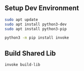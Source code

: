 ## Setup Dev Environment

```bash
sudo apt update
sudo apt install python3-dev
sudo apt install python3-pip

python3 -m pip install invoke
```

## Build Shared Lib

```bash
invoke build-lib
```
